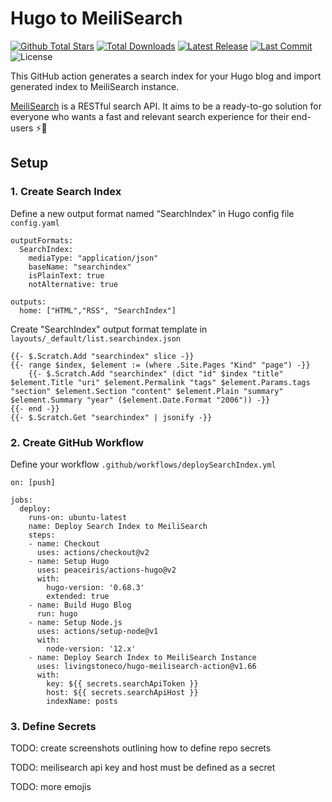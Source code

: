 # Hugo to MeiliSearch

[![Github Total Stars](https://img.shields.io/github/stars/livingstoneco/hugo-meilisearch-action?style=for-the-badge)]()
[![Total Downloads](https://img.shields.io/github/downloads/livingstoneco/hugo-meilisearch-action/total?style=for-the-badge)]()
[![Latest Release](https://img.shields.io/github/v/release/livingstoneco/hugo-meilisearch-action?style=for-the-badge)]()
[![Last Commit](https://img.shields.io/github/last-commit/livingstoneco/hugo-meilisearch-action?style=for-the-badge)]()
![License](https://img.shields.io/github/license/livingstoneco/hugo-meilisearch-action?style=for-the-badge)



This GitHub action generates a search index for your Hugo blog and import generated index to MeiliSearch instance.

[MeiliSearch](https://www.meilisearch.com/) is a RESTful search API. It aims to be a ready-to-go solution for everyone who wants a fast and relevant search experience for their end-users ⚡️🔎

## Setup

### 1. Create Search Index

Define a new output format named “SearchIndex” in Hugo config file `config.yaml`

```
outputFormats:
  SearchIndex:
    mediaType: "application/json"
    baseName: "searchindex"
    isPlainText: true
    notAlternative: true

outputs:
  home: ["HTML","RSS", "SearchIndex"]
```

Create "SearchIndex" output format template in `layouts/_default/list.searchindex.json`

```
{{- $.Scratch.Add "searchindex" slice -}}
{{- range $index, $element := (where .Site.Pages "Kind" "page") -}}
    {{- $.Scratch.Add "searchindex" (dict "id" $index "title" $element.Title "uri" $element.Permalink "tags" $element.Params.tags "section" $element.Section "content" $element.Plain "summary" $element.Summary "year" ($element.Date.Format "2006")) -}}
{{- end -}}
{{- $.Scratch.Get "searchindex" | jsonify -}}
```

### 2. Create GitHub Workflow

Define your workflow `.github/workflows/deploySearchIndex.yml`

```
on: [push]

jobs:
  deploy:
    runs-on: ubuntu-latest
    name: Deploy Search Index to MeiliSearch
    steps:
    - name: Checkout
      uses: actions/checkout@v2
    - name: Setup Hugo
      uses: peaceiris/actions-hugo@v2
      with:
        hugo-version: '0.68.3'
        extended: true
    - name: Build Hugo Blog
      run: hugo
    - name: Setup Node.js
      uses: actions/setup-node@v1
      with:
        node-version: '12.x'
    - name: Deploy Search Index to MeiliSearch Instance
      uses: livingstoneco/hugo-meilisearch-action@v1.66
      with:
        key: ${{ secrets.searchApiToken }}
        host: ${{ secrets.searchApiHost }}
        indexName: posts
```

### 3. Define Secrets
TODO: create screenshots outlining how to define repo secrets

TODO: meilisearch api key and host must be defined as a secret

TODO: more emojis


